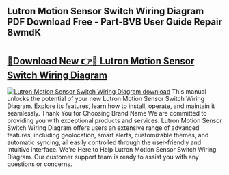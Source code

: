 ## Lutron Motion Sensor Switch Wiring Diagram PDF Download Free - Part-BVB User Guide Repair 8wmdK

# <h2><a href="http://dfuoqx.blite.top/?on=Lutron+Motion+Sensor+Switch+Wiring+Diagram">🔗Download New 👉🔴 Lutron Motion Sensor Switch Wiring Diagram</a></h2>

[![Lutron Motion Sensor Switch Wiring Diagram download](https://i.imgur.com/lujVjoI.png)](http://dfuoqx.blite.top/?on=Lutron+Motion+Sensor+Switch+Wiring+Diagram)
This manual unlocks the potential of your new Lutron Motion Sensor Switch Wiring Diagram. Explore its features, learn how to install, operate, and maintain it seamlessly. Thank You for Choosing Brand Name We are committed to providing you with exceptional products and services. Lutron Motion Sensor Switch Wiring Diagram offers users an extensive range of advanced features, including geolocation, smart alerts, customizable themes, and automatic syncing, all easily controlled through the user-friendly and intuitive interface. We're Here to Help Lutron Motion Sensor Switch Wiring Diagram. Our customer support team is ready to assist you with any questions or concerns.
